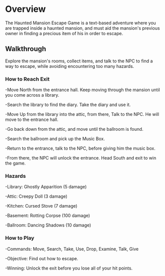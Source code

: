 # Overview

The Haunted Mansion Escape Game is a text-based adventure where you are trapped inside a haunted mansion, and must aid the mansion's previous owner in finding a precious item of his in order to escape.

## Walkthrough

Explore the mansion's rooms, collect items, and talk to the NPC to find a way to escape, while avoiding encountering too many hazards.

### How to Reach Exit

-Move North from the entrance hall. Keep moving through the mansion until you come across a library.

-Search the library to find the diary. Take the diary and use it.

-Move Up from the library into the attic, from there, Talk to the NPC. He will move to the entrance hall.

-Go back down from the attic, and move until the ballroom is found.

-Search the ballroom and pick up the Music Box.

-Return to the entrance, talk to the NPC, before giving him the music box.

-From there, the NPC will unlock the entrance. Head South and exit to win the game.

### Hazards

-Library: Ghostly Apparition (5 damage)

-Attic: Creepy Doll (3 damage)

-Kitchen: Cursed Stove (7 damage)

-Basement: Rotting Corpse (100 damage)

-Ballroom: Dancing Shadows (10 damage)

### How to Play

-Commands: Move, Search, Take, Use, Drop, Examine, Talk, Give

-Objective: Find out how to escape.

-Winning: Unlock the exit before you lose all of your hit points.
